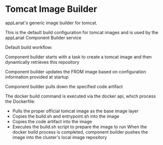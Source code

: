 # Tomcat Image Builder

appLariat's generic image builder for tomcat.

This is the default build configuration for tomcat images and is used by the appLariat Component Builder service

Default build workflow:

Component builder starts with a task to create a tomcat image and then dynamically retrieves this repository

Component builder updates the FROM image based on configuration information provided at startup

Component builder pulls down the specified code artifact
 
The docker build command is executed via the docker api, which process the Dockerfile:

- Pulls the proper official tomcat image as the base image layer
- Copies the build.sh and entrypoint.sh into the image
- Copies the code artifact into the image
- Executes the build.sh script to prepare the image to run When the docker build process is completed, component builder pushes the image into the cluster's local image repository
